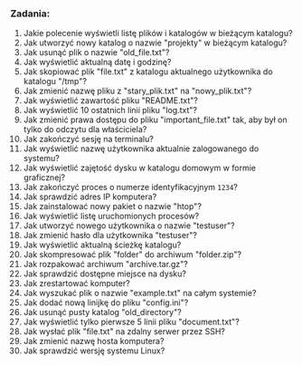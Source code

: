 ### Zadania:

1. Jakie polecenie wyświetli listę plików i katalogów w bieżącym katalogu?
2. Jak utworzyć nowy katalog o nazwie "projekty" w bieżącym katalogu?
3. Jak usunąć plik o nazwie "old_file.txt"?
4. Jak wyświetlić aktualną datę i godzinę?
5. Jak skopiować plik "file.txt" z katalogu aktualnego użytkownika do katalogu "/tmp"?
6. Jak zmienić nazwę pliku z "stary_plik.txt" na "nowy_plik.txt"?
7. Jak wyświetlić zawartość pliku "README.txt"?
8. Jak wyświetlić 10 ostatnich linii pliku "log.txt"?
9. Jak zmienić prawa dostępu do pliku "important_file.txt" tak, aby był on tylko do odczytu dla właściciela?
10. Jak zakończyć sesję na terminalu?
11. Jak wyświetlić nazwę użytkownika aktualnie zalogowanego do systemu?
12. Jak wyświetlić zajętość dysku w katalogu domowym w formie graficznej?
13. Jak zakończyć proces o numerze identyfikacyjnym `1234`?
14. Jak sprawdzić adres IP komputera?
15. Jak zainstalować nowy pakiet o nazwie "htop"?
16. Jak wyświetlić listę uruchomionych procesów?
17. Jak utworzyć nowego użytkownika o nazwie "testuser"?
18. Jak zmienić hasło dla użytkownika "testuser"?
19. Jak wyświetlić aktualną ścieżkę katalogu?
20. Jak skompresować plik "folder" do archiwum "folder.zip"?
21. Jak rozpakować archiwum "archive.tar.gz"?
22. Jak sprawdzić dostępne miejsce na dysku?
23. Jak zrestartować komputer?
24. Jak wyszukać plik o nazwie "example.txt" na całym systemie?
25. Jak dodać nową linijkę do pliku "config.ini"?
26. Jak usunąć pusty katalog "old_directory"?
27. Jak wyświetlić tylko pierwsze 5 linii pliku "document.txt"?
28. Jak wysłać plik "file.txt" na zdalny serwer przez SSH?
29. Jak zmienić nazwę hosta komputera?
30. Jak sprawdzić wersję systemu Linux?

